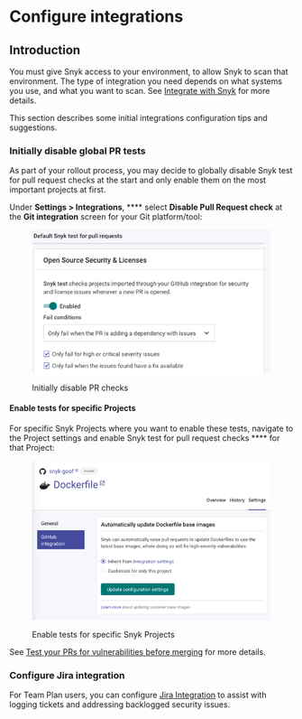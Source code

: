# Configure integrations

## Introduction

You must give Snyk access to your environment, to allow Snyk to scan that environment. The type of integration you need depends on what systems you use, and what you want to scan. See [Integrate with Snyk](../../../integrations/) for more details.

This section describes some initial integrations configuration tips and suggestions.

### Initially disable global PR tests

As part of your rollout process, you may decide to globally disable Snyk test for pull request checks at the start and only enable them on the most important projects at first.

Under **Settings > Integrations**, **** select **Disable Pull Request check** at the **Git integration** screen for your Git platform/tool:

<figure><img src="../../../.gitbook/assets/Screenshot 2023-02-01 at 11.35.03.png" alt=""><figcaption><p>Initially disable PR checks</p></figcaption></figure>

#### Enable tests for specific Projects

For specific Snyk Projects where you want to enable these tests, navigate to the Project settings and enable Snyk test for pull request checks **** for that Project:

<figure><img src="../../../.gitbook/assets/Screenshot 2023-02-01 at 11.41.56.png" alt=""><figcaption><p>Enable tests for specific Snyk Projects</p></figcaption></figure>

See [Test your PRs for vulnerabilities before merging](../../../scan-application-code/run-pr-checks/pr-checks-for-snyk-open-source/test-your-prs-for-vulnerabilities-before-merging.md) for more details.

### Configure Jira integration

For Team Plan users, you can configure [Jira Integration](https://docs.snyk.io/integrations/notifications-ticketing-system-integrations/jira) to assist with logging tickets and addressing backlogged security issues.
